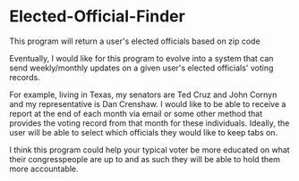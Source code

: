 # Elected-Official-Finder
This program will return a user's elected officials based on zip code


Eventually, I would like for this program to evolve into a system that can send weekly/monthly updates 
on a given user's elected officials' voting records.

For example, living in Texas, my senators are Ted Cruz and John Cornyn and my representative is Dan Crenshaw. 
I would like to be able to receive a report at the end of each month via email or some other method that provides 
the voting record from that month for these individuals. Ideally, the user will be able to select which officials 
they would like to keep tabs on.

I think this program could help your typical voter be more educated on what their congresspeople are up to 
and as such they will be able to hold them more accountable.

